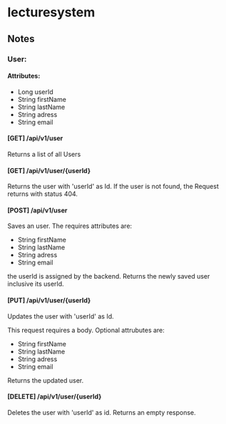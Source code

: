 # lecturesystem

## Notes

### User:

#### Attributes:
- Long userId
- String firstName
- String lastName
- String adress
- String email

#### [GET] /api/v1/user

Returns a list of all Users

#### [GET] /api/v1/user/{userId}

Returns the user with 'userId' as Id. If the user is not found, the Request returns with status 404.

#### [POST] /api/v1/user

Saves an user. The requires attributes are:
- String firstName
- String lastName
- String adress
- String email

the userId is assigned by the backend. Returns the newly saved user inclusive its userId.

#### [PUT] /api/v1/user/{userId}

Updates the user with 'userId' as Id.

This request requires a body. Optional attrubutes are:
- String firstName
- String lastName
- String adress
- String email

Returns the updated user.

#### [DELETE] /api/v1/user/{userId}

Deletes the user with 'userId' as id. Returns an empty response.
